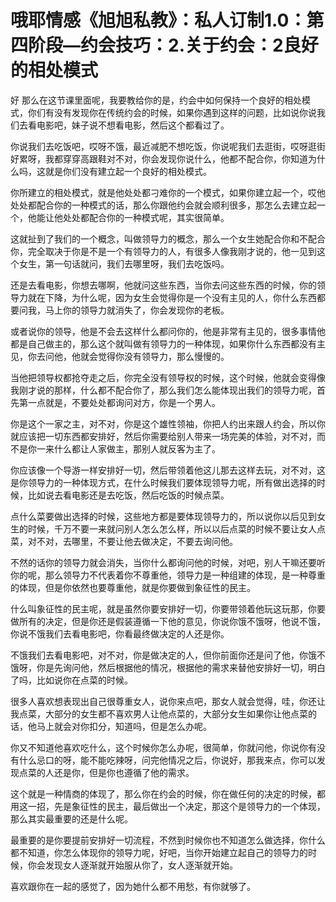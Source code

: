 # 哦耶情感《旭旭私教》：私人订制1.0：第四阶段—约会技巧：2.关于约会：2良好的相处模式

好 那么在这节课里面呢，我要教给你的是，约会中如何保持一个良好的相处模式，你们有没有发现你在传统约会的时候，如果你遇到这样的问题，比如说你说我们去看电影吧，妹子说不想看电影，然后这个都看过了。

你说我们去吃饭吧，哎呀不饿，最近减肥不想吃饭，你说呢我们去逛街，哎呀逛街好累呀，我都穿穿高跟鞋对不对，你会发现你说什么，他都不配合你，你知道为什么吗，这就是你们没有建立起一个良好的相处模式。

你所建立的相处模式，就是他处处都刁难你的一个模式，如果你建立起一个，哎他处处都配合你的一种模式的话，那么你跟他约会就会顺利很多，那怎么去建立起一个，他能让他处处都配合你的一种模式呢，其实很简单。

这就扯到了我们的一个概念，叫做领导力的概念，那么一个女生她配合你和不配合你，完全取决于你是不是一个有领导力的人，有很多人像我刚才说的，他一见到这个女生，第一句话就问，我们去哪里呀，我们去吃饭吗。

还是去看电影，你想去哪啊，他就问这些东西，当你去问这些东西的时候，你的领导力就在下降，为什么呢，因为女生会觉得你是一个没有主见的人，你什么东西都要问我，马上你的领导力就消失了，你会发现你的老板。

或者说你的领导，他是不会去这样什么都问你的，他是非常有主见的，很多事情他都是自己做主的，那么这个就叫做有领导力的一种体现，如果你什么东西都没有主见，你去问他，他就会觉得你没有领导力，那么慢慢的。

当他把领导权都抢夺走之后，你完全没有领导权的时候，这个时候，他就会变得像我刚才说的那样，什么都不配合你了，那么我们怎么能体现出我们的领导力呢，首先第一点就是，不要处处都询问对方，你是一个男人。

你是这个一家之主，对不对，你是这个雄性领袖，你把人约出来跟人约会，所以你就应该把一切东西都安排好，然后你需要给别人带来一场完美的体验，对不对，而不是你一来什么都让人家做主，那别人就反客为主了。

你应该像一个导游一样安排好一切，然后带领着他这儿那去这样去玩，对不对，这是你领导力的一种体现方式，在什么时候我们要体现领导力呢，所有做出选择的时候，比如说去看电影还是去吃饭，然后吃饭的时候点菜。

点什么菜要做出选择的时候，这些地方都是要体现领导力的，所以说你以后见到女生的时候，千万不要一来就问别人怎么怎么样，所以以后点菜的时候不要让女人点菜，对不对，去哪里，不要让他去做决定，不要去询问他。

不然的话你的领导力就会消失，当你什么都询问他的时候，对吧，别人干嘛还要听你的呢，那么领导力不代表着你不尊重他，领导力是一种组建的体现，是一种尊重的体现，但是你依然也要尊重他，就是你要做到象征性的民主。

什么叫象征性的民主呢，就是虽然你要安排好一切，你要带领着他玩这玩那，你要做所有的决定，但是你还是假装遵循一下他的意见，你说你饿不饿呀，他说不饿，你说不饿我们去看电影吧，你看最终做决定的人还是你。

不饿我们去看电影吧，对不对，你是做决定的人，但你前面你还是问了他，你饿不饿呀，你是先询问他，然后根据他的情况，根据他的需求来替他安排好一切，明白了吗，比如说你在点菜的时候。

很多人喜欢想表现出自己很尊重女人，说你来点吧，那女人就会觉得，哇，你还让我点菜，大部分的女生都不喜欢男人让他点菜的，大部分女生如果你让他点菜的话，他马上就会对你扣分，知道吗，但是怎么办呢。

你又不知道他喜欢吃什么，这个时候你怎么办呢，很简单，你就问他，你说你有没有什么忌口的呀，能不能吃辣呀，问完他情况之后，你说好，那我来点，你可以发现点菜的人还是你，但是你也遵循了他的需求。

这个就是一种情商的体现了，那么你在约会的时候，你在做任何的决定的时候，都用这一招，先是象征性的民主，最后做出一个决定，那这个是领导力的一个体现，那么其实最重要的还是什么呢。

最重要的是你要提前安排好一切流程，不然到时候你也不知道怎么做选择，你什么都不知道，你怎么体现你的领导力呢，好吧，当你开始建立起自己的领导力的时候，你会发现女人逐渐就开始服从你了，女人逐渐就开始。

喜欢跟你在一起的感觉了，因为她什么都不用愁，有你就够了。